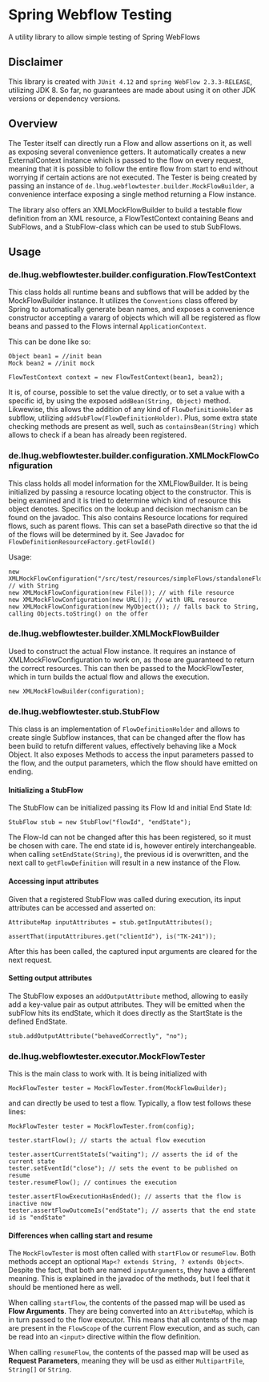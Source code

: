 # Spring Webflow Testing

A utility library to allow simple testing of Spring WebFlows

## Disclaimer

This library is created with `JUnit 4.12` and `spring WebFlow 2.3.3-RELEASE`, utilizing JDK 8. So far, no guarantees are made about using it on other JDK versions or dependency versions.

## Overview

The Tester itself can directly run a Flow and allow assertions on it, as well as exposing several convenience getters.
It automatically creates a new ExternalContext instance which is passed to the flow on every request, meaning that it is possible to follow the entire flow from start to end without worrying if certain actions are not executed.
The Tester is being created by passing an instance of `de.lhug.webflowtester.builder.MockFlowBuilder`, a convenience interface exposing a single method returning a Flow instance.

The library also offers an XMLMockFlowBuilder to build a testable flow definition from an XML resource, a FlowTestContext containing Beans and SubFlows, and a StubFlow-class which can be used to stub SubFlows.

## Usage

### de.lhug.webflowtester.builder.configuration.FlowTestContext

This class holds all runtime beans and subflows that will be added by the MockFlowBuilder instance. It utilizes the `Conventions` class offered by Spring to automatically generate bean names, and exposes a convenience constructor accepting a vararg of objects which will all be registered as flow beans and passed to the Flows internal `ApplicationContext`.

This can be done like so:

```{java}
Object bean1 = //init bean
Mock bean2 = //init mock

FlowTestContext context = new FlowTestContext(bean1, bean2);
```

It is, of course, possible to set the value directly, or to set a value with a specific id, by using the exposed `addBean(String, Object)` method.  
Likwewise, this allows the addition of any kind of `FlowDefinitionHolder` as subflow, utilizing `addSubFlow(FlowDefinitionHolder)`. Plus, some extra state checking methods are present as well, such as `containsBean(String)` which allows to check if a bean has already been registered.

### de.lhug.webflowtester.builder.configuration.XMLMockFlowConfiguration

This class holds all model information for the XMLFlowBuilder. It is being initialized by passing a resource locating object to the constructor. This is being examined and it is tried to determine which kind of resource this object denotes.
Specifics on the lookup and decision mechanism can be found on the javadoc.
This also contains Resource locations for required flows, such as parent flows. This can set a basePath directive so that the id of the flows will be determined by it. See Javadoc for `FlowDefinitionResourceFactory.getFlowId()`

Usage:

```{java}
new XMLMockFlowConfiguration("/src/test/resources/simpleFlows/standaloneFlow.xml"); // with String
new XMLMockFlowConfiguration(new File()); // with file resource
new XMLMockFlowConfiguration(new URL()); // with URL resource
new XMLMockFlowConfiguration(new MyObject()); // falls back to String, calling Objects.toString() on the offer
```

### de.lhug.webflowtester.builder.XMLMockFlowBuilder

Used to construct the actual Flow instance. It requires an instance of XMLMockFlowConfiguration to work on, as those are guaranteed to return the correct resources.
This can then be passed to the MockFlowTester, which in turn builds the actual flow and allows the execution.

```{java}
new XMLMockFlowBuilder(configuration);
```

### de.lhug.webflowtester.stub.StubFlow

This class is an implementation of `FlowDefinitionHolder` and allows to create single Subflow instances, that can be changed after the flow has been build to retufn different values, effectively behaving like a Mock Object.
It also exposes Methods to access the input parameters passed to the flow, and the output parameters, which the flow should have emitted on ending.

#### Initializing a StubFlow

The StubFlow can be initialized passing its Flow Id and initial End State Id:

```{java}
StubFlow stub = new StubFlow("flowId", "endState");
```

The Flow-Id can not be changed after this has been registered, so it must be chosen with care. The end state id is, however entirely interchangeable. when calling `setEndState(String)`, the previous id is overwritten, and the next call to `getFlowDefinition` will result in a new instance of the Flow.

#### Accessing input attributes

Given that a registered StubFlow was called during execution, its input attributes can be accessed and asserted on:

```{java}
AttributeMap inputAttributes = stub.getInputAttributes();

assertThat(inputAttribures.get("clientId"), is("TK-241"));
```

After this has been called, the captured input arguments are cleared for the next request.

#### Setting output attributes

The StubFlow exposes an `addOutputAttribute` method, allowing to easily add a key-value pair as output attributes. They will be emitted when the subFlow hits its endState, which it does directly as the StartState is the defined EndState.

```{java}
stub.addOutputAttribute("behavedCorrectly", "no");
```

### de.lhug.webflowtester.executor.MockFlowTester

This is the main class to work with. It is being initialized with

```{java}
MockFlowTester tester = MockFlowTester.from(MockFlowBuilder);
```

and can directly be used to test a flow. Typically, a flow test follows these lines:

```{java}
MockFlowTester tester = MockFlowTester.from(config);

tester.startFlow(); // starts the actual flow execution

tester.assertCurrentStateIs("waiting"); // asserts the id of the current state
tester.setEventId("close"); // sets the event to be published on resume
tester.resumeFlow(); // continues the execution

tester.assertFlowExecutionHasEnded(); // asserts that the flow is inactive now
tester.assertFlowOutcomeIs("endState"); // asserts that the end state id is "endState"
```

#### Differences when calling start and resume

The `MockFlowTester` is most often called with `startFlow` or `resumeFlow`. Both methods accept an optional `Map<? extends String, ? extends Object>`.
Despite the fact, that both are named `inputArguments`, they have a different meaning. This is explained in the javadoc of the methods, but I feel that
it should be mentioned here as well.

When calling `startFlow`, the contents of the passed map will be used as **Flow Arguments**. They are being converted into an `AttributeMap`, which is in turn passed to the flow executor.
This means that all contents of the map are present in the `FlowScope` of the current Flow execution, and as such, can be read into an `<input>` directive
within the flow definition.

When calling `resumeFlow`, the contents of the passed map will be used as **Request Parameters**, meaning they will be usd as either `MultipartFile`, `String[]` or `String`.